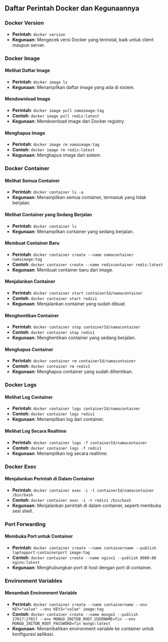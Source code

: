 ## Daftar Perintah Docker dan Kegunaannya

### Docker Version

- **Perintah**: `docker version`
- **Kegunaan**: Mengecek versi Docker yang terinstal, baik untuk client maupun server.

### Docker Image

#### Melihat Daftar Image
- **Perintah**: `docker image ls`
- **Kegunaan**: Menampilkan daftar image yang ada di sistem.

#### Mendownload Image
- **Perintah**: `docker image pull namaimage:tag`
- **Contoh**: `docker image pull redis:latest`
- **Kegunaan**: Mendownload image dari Docker registry.

#### Menghapus Image
- **Perintah**: `docker image rm namaimage:tag`
- **Contoh**: `docker image rm redis:latest`
- **Kegunaan**: Menghapus image dari sistem.

### Docker Container

#### Melihat Semua Container
- **Perintah**: `docker container ls -a`
- **Kegunaan**: Menampilkan semua container, termasuk yang tidak berjalan.

#### Melihat Container yang Sedang Berjalan
- **Perintah**: `docker container ls`
- **Kegunaan**: Menampilkan container yang sedang berjalan.

#### Membuat Container Baru
- **Perintah**: `docker container create --name namacontainer namaimage:tag`
- **Contoh**: `docker container create --name rediscontainer redis:latest`
- **Kegunaan**: Membuat container baru dari image.

#### Menjalankan Container
- **Perintah**: `docker container start containerId/namacontainer`
- **Contoh**: `docker container start redis1`
- **Kegunaan**: Menjalankan container yang sudah dibuat.

#### Menghentikan Container
- **Perintah**: `docker container stop containerId/namacontainer`
- **Contoh**: `docker container stop redis1`
- **Kegunaan**: Menghentikan container yang sedang berjalan.

#### Menghapus Container
- **Perintah**: `docker container rm containerId/namacontainer`
- **Contoh**: `docker container rm redis1`
- **Kegunaan**: Menghapus container yang sudah dihentikan.

### Docker Logs

#### Melihat Log Container
- **Perintah**: `docker container logs containerId/namacontainer`
- **Contoh**: `docker container logs redis1`
- **Kegunaan**: Menampilkan log dari container.

#### Melihat Log Secara Realtime
- **Perintah**: `docker container logs -f containerId/namacontainer`
- **Contoh**: `docker container logs -f redis1`
- **Kegunaan**: Menampilkan log secara realtime.

### Docker Exec

#### Menjalankan Perintah di Dalam Container
- **Perintah**: `docker container exec -i -t containerId/namacontainer /bin/bash`
- **Contoh**: `docker container exec -i -t redis1 /bin/bash`
- **Kegunaan**: Menjalankan perintah di dalam container, seperti membuka sesi shell.

### Port Forwarding

#### Membuka Port untuk Container
- **Perintah**: `docker container create --name containername --publish laptopport:containerport image:tag`
- **Contoh**: `docker container create --name nginx1 --publish 8080:80 nginx:latest`
- **Kegunaan**: Menghubungkan port di host dengan port di container.

### Environment Variables

#### Menambah Environment Variable
- **Perintah**: `docker container create --name containername --env KEY="value" --env KEY2="value" image:tag`
- **Contoh**: `docker container create --name mongo1 --publish 27017:27017 --env MONGO_INITDB_ROOT_USERNAME=fin --env MONGO_INITDB_ROOT_PASSWORD=fin mongo:latest`
- **Kegunaan**: Menambahkan environment variable ke container untuk konfigurasi aplikasi.

